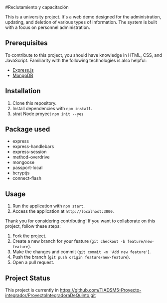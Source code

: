 #Reclutamiento y capacitación

This is a university project. It's a web demo designed for the administration, updating, and deletion of various types of information. The system is built with a focus on personnel administration.

## Prerequisites

To contribute to this project, you should have knowledge in HTML, CSS, and JavaScript. Familiarity with the following technologies is also helpful:
- [Express.js](https://expressjs.com/)
- [MongoDB](https://www.mongodb.com/)

## Installation

1. Clone this repository.
2. Install dependencies with `npm install`.
3. strat Node proyect `npm init --yes`

## Package used

- express
- express-handlebars
- express-session
- method-overdrive
- mongoose
- passport-local
- bcryptjs
- connect-flash


## Usage

1. Run the application with `npm start`.
2. Access the application at `http://localhost:3000`.

Thank you for considering contributing! If you want to collaborate on this project, follow these steps:

1. Fork the project.
2. Create a new branch for your feature (`git checkout -b feature/new-feature`).
3. Make the changes and commit (`git commit -m 'Add new feature'`).
4. Push the branch (`git push origin feature/new-feature`).
5. Open a pull request.

## Project Status

This project is currently in https://github.com/TIADSM5-Proyecto-integrador/ProyectoIntegradoraDeQuinto.git
